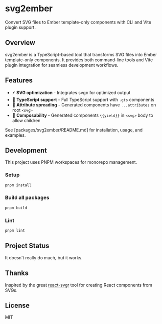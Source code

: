 # svg2ember

Convert SVG files to Ember template-only components with CLI and Vite plugin support.

## Overview

svg2ember is a TypeScript-based tool that transforms SVG files into Ember template-only components. It provides both command-line tools and Vite plugin integration for seamless development workflows.

## Features

- ⚡ **SVG optimization** - Integrates svgo for optimized output  
- 💙 **TypeScript support** - Full TypeScript support with `.gts` components
- 🔧 **Attribute spreading** - Generated components have `...attributes` on root `<svg>`
- 🎨 **Composability** - Generated components `{{yield}}` in `<svg>` body to allow children

See [packages/svg2ember/README.md] for installation, usage, and examples.

## Development

This project uses PNPM workspaces for monorepo management.

### Setup
```bash
pnpm install
```

### Build all packages
```bash
pnpm build
```

### Lint
```bash
pnpm lint
```

## Project Status

It doesn't really do much, but it works.

## Thanks

Inspired by the great [react-svgr](https://react-svgr.com/) tool for creating React components from SVGs.

## License

MIT

